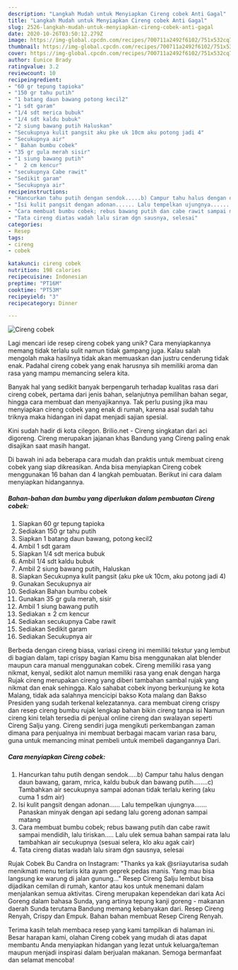 ```yaml
---
description: "Langkah Mudah untuk Menyiapkan Cireng cobek Anti Gagal"
title: "Langkah Mudah untuk Menyiapkan Cireng cobek Anti Gagal"
slug: 2526-langkah-mudah-untuk-menyiapkan-cireng-cobek-anti-gagal
date: 2020-10-26T03:50:12.279Z
image: https://img-global.cpcdn.com/recipes/700711a2492f6102/751x532cq70/cireng-cobek-foto-resep-utama.jpg
thumbnail: https://img-global.cpcdn.com/recipes/700711a2492f6102/751x532cq70/cireng-cobek-foto-resep-utama.jpg
cover: https://img-global.cpcdn.com/recipes/700711a2492f6102/751x532cq70/cireng-cobek-foto-resep-utama.jpg
author: Eunice Brady
ratingvalue: 3.2
reviewcount: 10
recipeingredient:
- "60 gr tepung tapioka"
- "150 gr tahu putih"
- "1 batang daun bawang potong kecil2"
- "1 sdt garam"
- "1/4 sdt merica bubuk"
- "1/4 sdt kaldu bubuk"
- "2 siung bawang putih Haluskan"
- "Secukupnya kulit pangsit aku pke uk 10cm aku potong jadi 4"
- "Secukupnya air"
- " Bahan bumbu cobek"
- "35 gr gula merah sisir"
- "1 siung bawang putih"
- "  2 cm kencur"
- "secukupnya Cabe rawit"
- "Sedikit garam"
- "Secukupnya air"
recipeinstructions:
- "Hancurkan tahu putih dengan sendok.....b) Campur tahu halus dengan daun bawang, garam, mrica, kaldu bubuk dan bawang putih........c) Tambahkan air secukupnya sampai adonan tidak terlalu kering (aku cuma 1 sdm air)"
- "Isi kulit pangsit dengan adonan...... Lalu tempelkan ujungnya....... Panaskan minyak dengan api sedang lalu goreng adonan sampai matang"
- "Cara membuat bumbu cobek; rebus bawang putih dan cabe rawit sampai mendidih, lalu tiriskan..... Lalu ulek semua bahan sampai rata lalu tambahkan air secukupnya (sesuai selera, klo aku agak cair)"
- "Tata cireng diatas wadah lalu siram dgn sausnya, selesai"
categories:
- Resep
tags:
- cireng
- cobek

katakunci: cireng cobek 
nutrition: 198 calories
recipecuisine: Indonesian
preptime: "PT16M"
cooktime: "PT53M"
recipeyield: "3"
recipecategory: Dinner

---
```



![Cireng cobek](https://img-global.cpcdn.com/recipes/700711a2492f6102/751x532cq70/cireng-cobek-foto-resep-utama.jpg)

Lagi mencari ide resep cireng cobek yang unik? Cara menyiapkannya memang tidak terlalu sulit namun tidak gampang juga. Kalau salah mengolah maka hasilnya tidak akan memuaskan dan justru cenderung tidak enak. Padahal cireng cobek yang enak harusnya sih memiliki aroma dan rasa yang mampu memancing selera kita.

Banyak hal yang sedikit banyak berpengaruh terhadap kualitas rasa dari cireng cobek, pertama dari jenis bahan, selanjutnya pemilihan bahan segar, hingga cara membuat dan menyajikannya. Tak perlu pusing jika mau menyiapkan cireng cobek yang enak di rumah, karena asal sudah tahu triknya maka hidangan ini dapat menjadi sajian spesial.

Kini sudah hadir di kota cilegon. Brilio.net - Cireng singkatan dari aci digoreng. Cireng merupakan jajanan khas Bandung yang Cireng paling enak disajikan saat masih hangat.


Di bawah ini ada beberapa cara mudah dan praktis untuk membuat cireng cobek yang siap dikreasikan. Anda bisa menyiapkan Cireng cobek menggunakan 16 bahan dan 4 langkah pembuatan. Berikut ini cara dalam menyiapkan hidangannya.

<!--inarticleads1-->

##### Bahan-bahan dan bumbu yang diperlukan dalam pembuatan Cireng cobek:

1. Siapkan 60 gr tepung tapioka
1. Sediakan 150 gr tahu putih
1. Siapkan 1 batang daun bawang, potong kecil2
1. Ambil 1 sdt garam
1. Siapkan 1/4 sdt merica bubuk
1. Ambil 1/4 sdt kaldu bubuk
1. Ambil 2 siung bawang putih, Haluskan
1. Siapkan Secukupnya kulit pangsit (aku pke uk 10cm, aku potong jadi 4)
1. Gunakan Secukupnya air
1. Sediakan  Bahan bumbu cobek
1. Gunakan 35 gr gula merah, sisir
1. Ambil 1 siung bawang putih
1. Sediakan  ± 2 cm kencur
1. Sediakan secukupnya Cabe rawit
1. Sediakan Sedikit garam
1. Sediakan Secukupnya air


Berbeda dengan cireng biasa, variasi cireng ini memiliki tekstur yang lembut di bagian dalam, tapi crispy bagian Kamu bisa menggunakan alat blender maupun cara manual menggunakan cobek. Cireng memiliki rasa yang nikmat, kenyal, sedikit alot namun memiliki rasa yang enak dengan harga Rujak cireng merupakan cireng yang diberi tambahan sambal rujak yang nikmat dan enak sehingga. Kalo sahabat cobek inyong berkunjung ke kota Malang, tidak ada salahnya mencicipi bakso Kota malang dan Bakso Presiden yang sudah terkenal kelezatannya. cara membuat cireng crispy dan resep cireng bumbu rujak lengkap bahan bikin cireng tanpa isi Namun cireng kini telah tersedia di penjual online cireng dan swalayan seperti Cireng Salju yang. Cireng sendiri juga mengikuti perkembangan zaman dimana para penjualnya ini membuat berbagai macam varian rasa baru, guna untuk memancing minat pembeli untuk membeli dagangannya Dari. 

<!--inarticleads2-->

##### Cara menyiapkan Cireng cobek:

1. Hancurkan tahu putih dengan sendok.....b) Campur tahu halus dengan daun bawang, garam, mrica, kaldu bubuk dan bawang putih........c) Tambahkan air secukupnya sampai adonan tidak terlalu kering (aku cuma 1 sdm air)
1. Isi kulit pangsit dengan adonan...... Lalu tempelkan ujungnya....... Panaskan minyak dengan api sedang lalu goreng adonan sampai matang
1. Cara membuat bumbu cobek; rebus bawang putih dan cabe rawit sampai mendidih, lalu tiriskan..... Lalu ulek semua bahan sampai rata lalu tambahkan air secukupnya (sesuai selera, klo aku agak cair)
1. Tata cireng diatas wadah lalu siram dgn sausnya, selesai


Rujak Cobek Bu Candra on Instagram: &#34;Thanks ya kak @sriiayutarisa sudah menikmati menu terlaris kita ayam geprek pedas manis. Yang mau bisa langsung ke warung di jalan gunung…&#34; Resep Cireng Salju lembut bisa dijadikan cemilan di rumah, kantor atau kos untuk menemani dalam menjalankan semua aktivitas. Cireng merupakan kependekan dari kata Aci Goreng dalam bahasa Sunda, yang artinya tepung kanji goreng - makanan daerah Sunda terutama Bandung memang kebanyakan dari. Resep Cireng Renyah, Crispy dan Empuk. Bahan bahan membuat Resep Cireng Renyah. 

Terima kasih telah membaca resep yang kami tampilkan di halaman ini. Besar harapan kami, olahan Cireng cobek yang mudah di atas dapat membantu Anda menyiapkan hidangan yang lezat untuk keluarga/teman maupun menjadi inspirasi dalam berjualan makanan. Semoga bermanfaat dan selamat mencoba!
